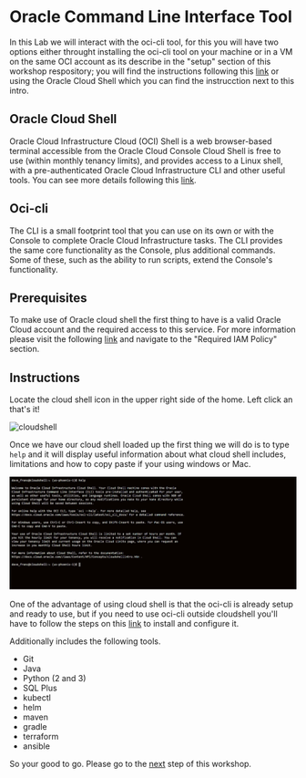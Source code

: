 # Oracle Command Line Interface Tool 

In this Lab we will interact with the oci-cli tool, for this you will have two options either throught installing the oci-cli tool on your machine or in a VM on the same OCI account as its describe in the "setup" section of this workshop respository; you will find the instructions following this [link](./ocicli_install.md) or using the Oracle Cloud Shell which you can find the instrucction next to this intro.

## Oracle Cloud Shell

Oracle Cloud Infrastructure Cloud (OCI) Shell is a web browser-based terminal accessible from the Oracle Cloud Console Cloud Shell is free to use (within monthly tenancy limits), and provides access to a Linux shell, with a pre-authenticated Oracle Cloud Infrastructure CLI and other useful tools. You can see more details following this [link](https://docs.cloud.oracle.com/en-us/iaas/Content/API/Concepts/cloudshellintro.htm).

## Oci-cli

The CLI is a small footprint tool that you can use on its own or with the Console to complete Oracle Cloud Infrastructure tasks. The CLI provides the same core functionality as the Console, plus additional commands. Some of these, such as the ability to run scripts, extend the Console's functionality. 

## Prerequisites 

To make use of Oracle cloud shell the first thing to have is a valid Oracle Cloud account and the required access to this service. For more information please visit the following [link](https://docs.cloud.oracle.com/en-us/iaas/Content/API/Concepts/cloudshellintro.htm) and navigate to the "Required IAM Policy" section. 

## Instructions

Locate the cloud shell icon in the upper right side of the home. Left click an that's it! 

![cloudshell](/src/img/iac/comparment_menu.jpg/img/ocicli/cloudshell.jpg)

Once we have our cloud shell loaded up the first thing we will do is to type ```help``` and it will display useful information about what cloud shell includes, limitations and how to copy paste if your using windows or Mac.

![cloud_shell](/src/img/ocicli/cloudshell_help.jpg)

One of the advantage of using cloud shell is that the oci-cli is already setup and ready to use, but if you need to use oci-cli outside cloudshell you'll have to follow the steps on this [link](ocicli_install.md) to install and configure it.

Additionally includes the following tools.

- Git
- Java 
- Python (2 and 3)
- SQL Plus
- kubectl
- helm
- maven
- gradle
- terraform
- ansible

So your good to go. Please go to the [next](./ocicli_ops.md) step of this workshop.